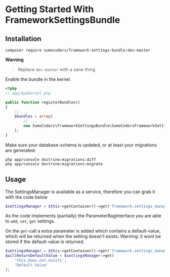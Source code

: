 # Getting Started With FrameworkSettingsBundle

## Installation

    composer require sumocoders/framework-settings-bundle:dev-master

**Warning**

> Replace `dev-master` with a sane thing

Enable the bundle in the kernel.

```php
<?php
// app/AppKernel.php

public function registerBundles()
{
    // ...
    $bundles = array(
        // ...
        new SumoCoders\FrameworkSettingsBundle\SumoCodersFrameworkSettingsBundle(),
    );
}
```

Make sure your database-schema is updated, or at least your migrations are 
generated:

    php app/console doctrine:migrations:diff
    php app/console doctrine:migrations:migrate

## Usage

The SettingsManager is available as a service, therefore you can grab it with
the code below

```php
$settingsManager = $this->getContainer()->get('framework.settings_manager');
```

As the code implements (partially) the ParameterBagInterface you are able to 
`add`, `set`, `get` settings.

On the `get`-call a extra parameter is added which contains a default-value, 
which will be returned when the setting doesn't exists. Warning: it wont be 
stored if the default-value is returned.

```php
$settingsManager = $this->getContainer()->get('framework.settings_manager');
$willReturnDefaultValue = $settingsManager->get(
    'this.does.not.exists', 
    'Default Value'
);
```
